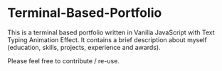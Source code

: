 # Terminal-Based-Portfolio

This is a terminal based portfolio written in Vanilla JavaScript with Text Typing Animation Effect. 
It contains a brief description about myself (education, skills, projects, experience and awards).

Please feel free to contribute / re-use.
